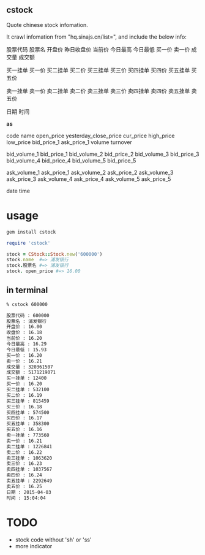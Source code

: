 cstock
----------------

Quote chinese stock infomation.

It crawl infomation from "hq.sinajs.cn/list=", and include the below info:

股票代码 股票名 开盘价 昨日收盘价 当前价 今日最高 今日最低 买一价 卖一价 成交量 成交额

买一挂单 买一价 买二挂单 买二价 买三挂单 买三价 买四挂单 买四价 买五挂单 买五价

卖一挂单 卖一价 卖二挂单 卖二价 卖三挂单 卖三价 卖四挂单 卖四价 卖五挂单 卖五价

日期 时间

**as**

code name open_price yesterday_close_price cur_price high_price low_price bid_price_1 ask_price_1 volume turnover

bid_volume_1 bid_price_1 bid_volume_2 bid_price_2 bid_volume_3 bid_price_3 bid_volume_4 bid_price_4 bid_volume_5 bid_price_5

ask_volume_1 ask_price_1 ask_volume_2 ask_price_2 ask_volume_3 ask_price_3 ask_volume_4 ask_price_4 ask_volume_5 ask_price_5

date time

# usage

```ruby
gem install cstock

require 'cstock'

stock = CStock::Stock.new('600000')
stock.name  #=> 浦发银行
stock.股票名 #=> 浦发银行
stock. open_price #=> 16.00
```

## in terminal

```bash
% cstock 600000

股票代码 : 600000
股票名 : 浦发银行
开盘价 : 16.00
收盘价 : 16.18
当前价 : 16.20
今日最高 : 16.29
今日最低 : 15.93
买一价 : 16.20
卖一价 : 16.21
成交量 : 320361507
成交额 : 5171219071
买一挂单 : 12400
买一价 : 16.20
买二挂单 : 532100
买二价 : 16.19
买三挂单 : 815459
买三价 : 16.18
买四挂单 : 574500
买四价 : 16.17
买五挂单 : 358300
买五价 : 16.16
卖一挂单 : 773560
卖一价 : 16.21
卖二挂单 : 1226841
卖二价 : 16.22
卖三挂单 : 1063620
卖三价 : 16.23
卖四挂单 : 1037567
卖四价 : 16.24
卖五挂单 : 2292649
卖五价 : 16.25
日期 : 2015-04-03
时间 : 15:04:04
```
# TODO

* stock code without 'sh' or 'ss'
* more indicator